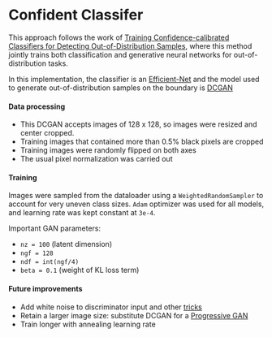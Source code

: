 # Confident Classifer

This approach follows the work of [Training Confidence-calibrated Classifiers for Detecting Out-of-Distribution Samples](https://arxiv.org/abs/1711.09325), where this method jointly trains both classification and generative neural networks for out-of-distribution tasks.

In this implementation, the classifier is an [Efficient-Net](https://ai.googleblog.com/2019/05/efficientnet-improving-accuracy-and.html) and the model used to generate out-of-distribution samples on the boundary is [DCGAN](https://pytorch.org/tutorials/beginner/dcgan_faces_tutorial.html)

#### Data processing

- This DCGAN accepts images of 128 x 128, so images were resized and center cropped.
- Training images that contained more than 0.5% black pixels are cropped 
- Training images were randomly flipped on both axes
- The usual pixel normalization was carried out

#### Training

Images were sampled from the dataloader using a `WeightedRandomSampler` to account for very uneven class sizes. `Adam` optimizer was used for all models, and learning rate was kept constant at `3e-4`.

Important GAN parameters:

- `nz = 100` (latent dimension)
- `ngf = 128`
- `ndf = int(ngf/4)`
- `beta = 0.1` (weight of KL loss term)

#### Future improvements

- Add white noise to discriminator input and other [tricks](https://github.com/soumith/ganhacks/blob/master/README.md)
- Retain a larger image size: substitute DCGAN for a [Progressive GAN](https://pytorch.org/hub/facebookresearch_pytorch-gan-zoo_pgan/)
- Train longer with annealing learning rate 





